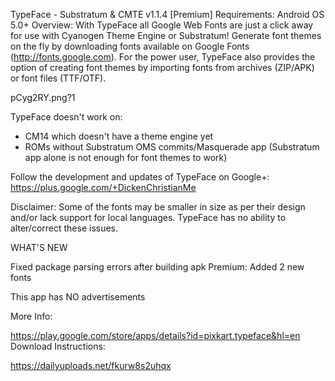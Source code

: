 TypeFace - Substratum & CMTE v1.1.4 [Premium]
Requirements: Android OS 5.0+
Overview: With TypeFace all Google Web Fonts are just a click away for use with Cyanogen Theme Engine or Substratum! Generate font themes on the fly by downloading fonts available on Google Fonts (http://fonts.google.com). For the power user, TypeFace also provides the option of creating font themes by importing fonts from archives (ZIP/APK) or font files (TTF/OTF).

pCyg2RY.png?1

TypeFace doesn't work on:
- CM14 which doesn't have a theme engine yet
- ROMs without Substratum OMS commits/Masquerade app (Substratum app alone is not enough for font themes to work)

Follow the development and updates of TypeFace on Google+:
https://plus.google.com/+DickenChristianMe

Disclaimer: Some of the fonts may be smaller in size as per their design and/or lack support for local languages. TypeFace has no ability to alter/correct these issues.

WHAT'S NEW

Fixed package parsing errors after building apk
Premium: Added 2 new fonts

This app has NO advertisements

More Info:

https://play.google.com/store/apps/details?id=pixkart.typeface&hl=en
Download Instructions:

 

https://dailyuploads.net/fkurw8s2uhqx

